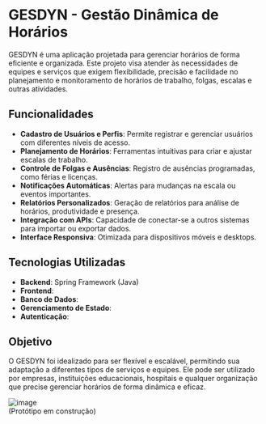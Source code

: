 ﻿# GESDYN - Gestão Dinâmica de Horários

GESDYN é uma aplicação projetada para gerenciar horários de forma eficiente e organizada. Este projeto visa atender às necessidades de equipes e serviços que exigem flexibilidade, precisão e facilidade no planejamento e monitoramento de horários de trabalho, folgas, escalas e outras atividades.

## Funcionalidades
- **Cadastro de Usuários e Perfis**: Permite registrar e gerenciar usuários com diferentes níveis de acesso.
- **Planejamento de Horários**: Ferramentas intuitivas para criar e ajustar escalas de trabalho.
- **Controle de Folgas e Ausências**: Registro de ausências programadas, como férias e licenças.
- **Notificações Automáticas**: Alertas para mudanças na escala ou eventos importantes.
- **Relatórios Personalizados**: Geração de relatórios para análise de horários, produtividade e presença.
- **Integração com APIs**: Capacidade de conectar-se a outros sistemas para importar ou exportar dados.
- **Interface Responsiva**: Otimizada para dispositivos móveis e desktops.

## Tecnologias Utilizadas
- **Backend**: Spring Framework (Java)
- **Frontend**: 
- **Banco de Dados**: 
- **Gerenciamento de Estado**: 
- **Autenticação**: 

## Objetivo
O GESDYN foi idealizado para ser flexível e escalável, permitindo sua adaptação a diferentes tipos de serviços e equipes. Ele pode ser utilizado por empresas, instituições educacionais, hospitais e qualquer organização que precise gerenciar horários de forma dinâmica e eficaz. 

![image](https://github.com/user-attachments/assets/80032199-1ad0-4fc7-8436-f7caa6d3fb99)  
(Protótipo em construção)
